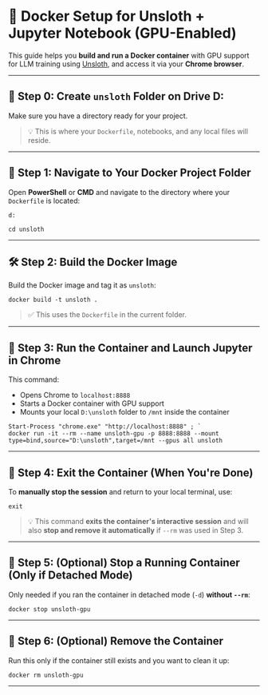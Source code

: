 # 🚀 Docker Setup for Unsloth + Jupyter Notebook (GPU-Enabled)

This guide helps you **build and run a Docker container** with GPU support for LLM training using [Unsloth](https://github.com/unslothai/unsloth), and access it via your **Chrome browser**.

---
## 📁 Step 0: Create `unsloth` Folder on Drive D:

Make sure you have a directory ready for your project.

> 💡 This is where your `Dockerfile`, notebooks, and any local files will reside.
---
## 📁 Step 1: Navigate to Your Docker Project Folder

Open **PowerShell** or **CMD** and navigate to the directory where your `Dockerfile` is located:

```terminal
d:
```
```terminal
cd unsloth
```
---

## 🛠️ Step 2: Build the Docker Image

Build the Docker image and tag it as `unsloth`:

```terminal
docker build -t unsloth .
```

> ✅ This uses the `Dockerfile` in the current folder.

---

## 🚀 Step 3: Run the Container and Launch Jupyter in Chrome

This command:

* Opens Chrome to `localhost:8888`
* Starts a Docker container with GPU support
* Mounts your local `D:\unsloth` folder to `/mnt` inside the container

```terminal
Start-Process "chrome.exe" "http://localhost:8888" ; `
docker run -it --rm --name unsloth-gpu -p 8888:8888 --mount type=bind,source="D:\unsloth",target=/mnt --gpus all unsloth
```

---

## 🧍 Step 4: Exit the Container (When You're Done)

To **manually stop the session** and return to your local terminal, use:

```terminal
exit
```

> 💡 This command **exits the container's interactive session** and will also **stop and remove it automatically** if `--rm` was used in Step 3.

---

## 🛑 Step 5: (Optional) Stop a Running Container (Only if Detached Mode)

Only needed if you ran the container in detached mode (`-d`) **without `--rm`**:

```terminal
docker stop unsloth-gpu
```

---

## 🧹 Step 6: (Optional) Remove the Container

Run this only if the container still exists and you want to clean it up:

```terminal
docker rm unsloth-gpu
```

---
